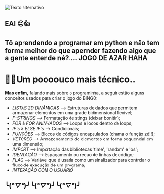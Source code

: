 ![Texto alternativo](https://i.pinimg.com/originals/bc/8a/b1/bc8ab1678cea7aa2c171414bf2d93579.jpg)
## EAI 😐👍

Tô aprendendo a programar em python e não tem forma melhor do que apernder fazendo algo que a gente entende né?....
JOGO DE AZAR HAHA
---

# 👨‍💻Um poooouco mais técnico.. 

**Mas enfim,** falando mais sobre o programinha, a seguir estão alguns conceitos usados para criar o jogo do BINGO:

- *LISTAS 2D DINÂMICAS* --> Estruturas de dados que permitem armazenar elementos em uma grade bidimensional flexível;
- *F-STRINGS* --> Formatação de stings (deixar bonitin);
- *FOR* & *FOR ANINHADOS* --> Loops e loops dentro de loops;
- *IF's & ELSE IF's* --> Condicionais;
- *FUNÇÕES* --> Blocos de códigos encapsulados (chama o função zé!!);
- *VETORES* --> Armazenamento de elementos em forma sequencial em uma dimensão;
- *IMPORT* --> Importação das bibliotecas 'time', 'random' e 'os';
- *IDENTAÇÃO* --> Espaçamento ou recuo de linhas de código;
- *FLAG* --> Variável que é usada como um sinalizador para controlar o fluxo de execução de um programa;
- *INTERAÇÃO COM O USUÁRIO*

## ╰(*°▽°*)╯╰(*°▽°*)╯╰(*°▽°*)╯


